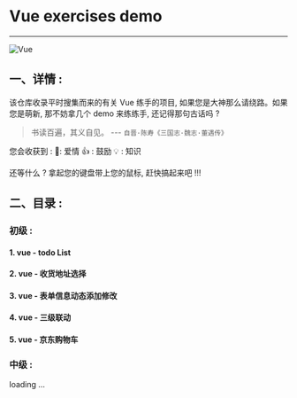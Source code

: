 # Vue exercises demo
---
![Vue](https://cn.vuejs.org/images/logo.png)
## 一、详情 :
该仓库收录平时搜集而来的有关 Vue 练手的项目, 如果您是大神那么请绕路。如果您是萌新, 那不妨拿几个 demo 来练练手, 还记得那句古话吗 ? 
> 书读百遍，其义自见。 --- `自晋·陈寿《三国志·魏志·董遇传》`

您会收获到 :
💑: 爱情
👍 : 鼓励
💡 : 知识

还等什么 ? 拿起您的键盘带上您的鼠标, 赶快搞起来吧 !!! 

## 二、目录 :
### 初级 :
#### 1. vue - todo List
#### 2. vue - 收货地址选择
#### 3. vue - 表单信息动态添加修改
#### 4. vue - 三级联动
#### 5. vue - 京东购物车

### 中级 :
loading ...

